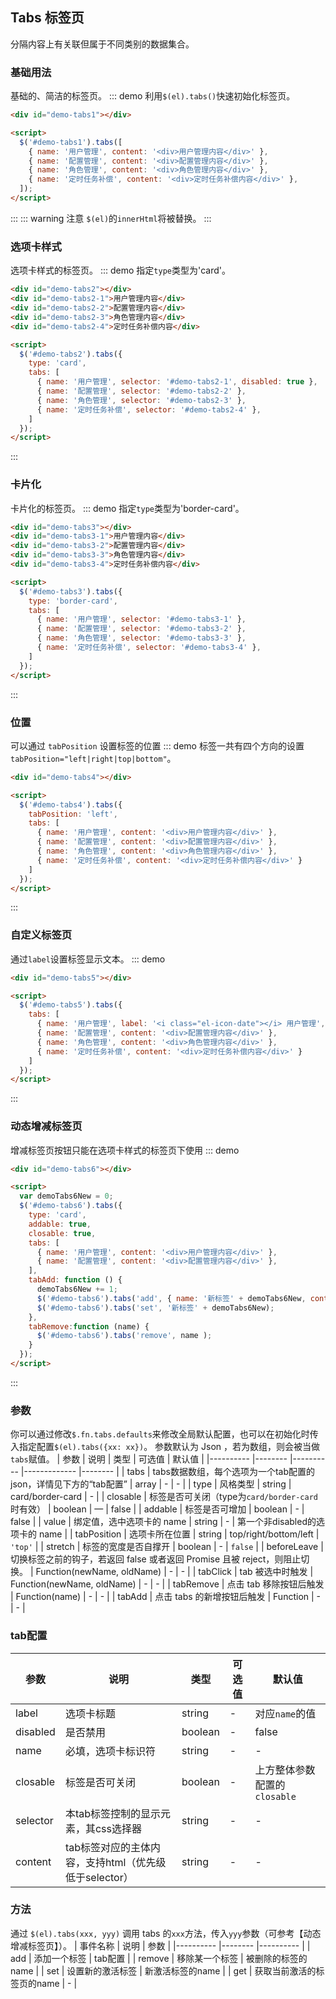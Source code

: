 ## Tabs 标签页
分隔内容上有关联但属于不同类别的数据集合。

### 基础用法
基础的、简洁的标签页。
::: demo 利用`$(el).tabs()`快速初始化标签页。

``` html
<div id="demo-tabs1"></div>

<script>
  $('#demo-tabs1').tabs([
    { name: '用户管理', content: '<div>用户管理内容</div>' },
    { name: '配置管理', content: '<div>配置管理内容</div>' },
    { name: '角色管理', content: '<div>角色管理内容</div>' },
    { name: '定时任务补偿', content: '<div>定时任务补偿内容</div>' },
  ]);
</script>
```
:::
::: warning 注意
`$(el)`的`innerHtml`将被替换。
:::

### 选项卡样式
选项卡样式的标签页。
::: demo 指定`type`类型为'card'。

``` html
<div id="demo-tabs2"></div>
<div id="demo-tabs2-1">用户管理内容</div>
<div id="demo-tabs2-2">配置管理内容</div>
<div id="demo-tabs2-3">角色管理内容</div>
<div id="demo-tabs2-4">定时任务补偿内容</div>

<script>
  $('#demo-tabs2').tabs({
    type: 'card',
    tabs: [
      { name: '用户管理', selector: '#demo-tabs2-1', disabled: true },
      { name: '配置管理', selector: '#demo-tabs2-2' },
      { name: '角色管理', selector: '#demo-tabs2-3' },
      { name: '定时任务补偿', selector: '#demo-tabs2-4' },
    ]
  });
</script>
```
:::

### 卡片化
卡片化的标签页。
::: demo 指定`type`类型为'border-card'。

``` html
<div id="demo-tabs3"></div>
<div id="demo-tabs3-1">用户管理内容</div>
<div id="demo-tabs3-2">配置管理内容</div>
<div id="demo-tabs3-3">角色管理内容</div>
<div id="demo-tabs3-4">定时任务补偿内容</div>

<script>
  $('#demo-tabs3').tabs({
    type: 'border-card',
    tabs: [
      { name: '用户管理', selector: '#demo-tabs3-1' },
      { name: '配置管理', selector: '#demo-tabs3-2' },
      { name: '角色管理', selector: '#demo-tabs3-3' },
      { name: '定时任务补偿', selector: '#demo-tabs3-4' },
    ]
  });
</script>
```
:::

### 位置
可以通过 `tabPosition` 设置标签的位置
::: demo 标签一共有四个方向的设置 `tabPosition="left|right|top|bottom"`。

``` html
<div id="demo-tabs4"></div>

<script>
  $('#demo-tabs4').tabs({
    tabPosition: 'left',
    tabs: [
      { name: '用户管理', content: '<div>用户管理内容</div>' },
      { name: '配置管理', content: '<div>配置管理内容</div>' },
      { name: '角色管理', content: '<div>角色管理内容</div>' },
      { name: '定时任务补偿', content: '<div>定时任务补偿内容</div>' }
    ]
  });
</script>
```
:::

### 自定义标签页
通过`label`设置标签显示文本。
::: demo

``` html
<div id="demo-tabs5"></div>

<script>
  $('#demo-tabs5').tabs({
    tabs: [
      { name: '用户管理', label: '<i class="el-icon-date"></i> 用户管理', content: '<div>用户管理内容</div>' },
      { name: '配置管理', content: '<div>配置管理内容</div>' },
      { name: '角色管理', content: '<div>角色管理内容</div>' },
      { name: '定时任务补偿', content: '<div>定时任务补偿内容</div>' }
    ]
  });
</script>
```
:::

### 动态增减标签页
增减标签页按钮只能在选项卡样式的标签页下使用
::: demo

``` html
<div id="demo-tabs6"></div>

<script>
  var demoTabs6New = 0;
  $('#demo-tabs6').tabs({
    type: 'card',
    addable: true,
    closable: true,
    tabs: [
      { name: '用户管理', content: '<div>用户管理内容</div>' },
      { name: '配置管理', content: '<div>配置管理内容</div>' },
    ],
    tabAdd: function () {
      demoTabs6New += 1;
      $('#demo-tabs6').tabs('add', { name: '新标签' + demoTabs6New, content: '新标签内容' });
      $('#demo-tabs6').tabs('set', '新标签' + demoTabs6New);
    },
    tabRemove:function (name) {
      $('#demo-tabs6').tabs('remove', name );
    }
  });
</script>
```
:::

### 参数
你可以通过修改`$.fn.tabs.defaults`来修改全局默认配置，也可以在初始化时传入指定配置`$(el).tabs({xx: xx})`。
参数默认为 Json ，若为数组，则会被当做`tabs`赋值。
| 参数      | 说明    | 类型      | 可选值       | 默认值   |
|---------- |-------- |---------- |-------------  |-------- |
| tabs     | tabs数据数组，每个选项为一个tab配置的json，详情见下方的“tab配置”   | array   |  -  |     -    |
| type     | 风格类型   | string   | card/border-card  |     -    |
| closable  | 标签是否可关闭（type为`card/border-card`时有效）   | boolean   | — |  false  |
| addable  | 标签是否可增加   | boolean   | - |  false  |
| value  | 绑定值，选中选项卡的 name  | string   |  -  |  第一个非disabled的选项卡的 name |
| tabPosition  | 选项卡所在位置 | string   |  top/right/bottom/left  |  `'top'` |
| stretch  | 标签的宽度是否自撑开 | boolean   |  -  |  `false` |
| beforeLeave | 切换标签之前的钩子，若返回 false 或者返回 Promise 且被 reject，则阻止切换。 | Function(newName, oldName) | - | - |
| tabClick  | tab 被选中时触发 | Function(newName, oldName) | - | - |
| tabRemove  | 点击 tab 移除按钮后触发 | Function(name) | - | - |
| tabAdd  | 点击 tabs 的新增按钮后触发 | Function | - | - |

### tab配置
| 参数       | 说明     | 类型      | 可选值       | 默认值   |
|---------- |-------- |---------- |-------------  |-------- |
| label     | 选项卡标题   | string   | - |    对应`name`的值     |
| disabled | 是否禁用 | boolean | - | false |
| name      | 必填，选项卡标识符 | string | - | - |
| closable  | 标签是否可关闭   | boolean   | - |  上方整体参数配置的`closable`  |
| selector  | 本tab标签控制的显示元素，其css选择器 | string   | - |  -  |
| content  | tab标签对应的主体内容，支持html（优先级低于selector） | string   | - |  -  |

### 方法
通过 `$(el).tabs(xxx, yyy)` 调用 tabs 的`xxx`方法，传入`yyy`参数（可参考【动态增减标签页】）。
| 事件名称 | 说明 | 参数 |
|---------- |-------- |---------- |
| add  | 添加一个标签 | tab配置 |
| remove  | 移除某一个标签  | 被删除的标签的 name |
| set  | 设置新的激活标签  | 新激活标签的name |
| get  | 获取当前激活的标签页的name  | - |

